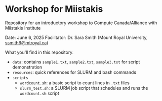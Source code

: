# Workshop for Miistakis
Repository for an introductory workshop to Compute Canada/Alliance with Miistakis Institute

Date: June 6, 2025
Facilitator: Dr. Sara Smith (Mount Royal University, ssmith6@mtroyal.ca)

What you'll find in this repository: 
  - `data`: contains `sample1.txt`, `sample2.txt`, `sample3.txt` for script demonstration
  - `resources`: quick references for SLURM and bash commands
  - `scripts`
    - `wordcount.sh`: a basic script to count lines in `.txt` files
    - `slurm_test.sh`: a SLURM job script that schedules and runs the `wordcount.sh` script
